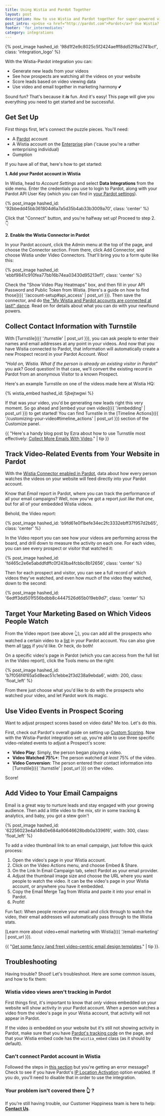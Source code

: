 ```yaml
---
title: Using Wistia and Pardot Together
layout: post
description: How to use Wistia and Pardot together for super-powered video marketing
post_intro: <p>Use <a href="http://pardot.com">Pardot</a>? Use Wistia? Want to meld them together to execute a video-driven marketing automation strategy the likes of which this world has never seen? You're in the right place, friend.</p>
footer: 'for_intermediates'
category: integrations
---
```


{% post_image hashed_id: '98d1f2e9c8025c5f2424aefff8dd52f8a2741bcf', class: 'integration_logo' %}

With the Wistia-Pardot integration you can:

- Generate new leads from your videos
- See how prospects are watching all the videos on your website
- Score leads based on video viewing data
- Use video and email together in marketing harmony 💕

Sound fun? That's because it **_is_** fun. And it's easy! This page will give you everything you need to get started and be successful.

## Get Set Up

First things first, let's connect the puzzle pieces. You'll need:

- A [Pardot](http://pardot.com) account
- A Wistia account on the [Enterprise](http://wistia.com/pricing) plan ('cause you're a rather enterprising individual)
- Gumption

If you have all of that, here's how to get started:

**1. Add your Pardot account in Wistia**

In Wistia, head to *Account Settings* and select **Data Integrations** from the side menu. Enter the credentials you use to login to Pardot, along with your Pardot API User Key (which you can find in [your Pardot settings](https://pi.pardot.com/account)).

{% post_image hashed_id: '92bbedd45bb361804d6a7a5d35b4ab33b3009a70', class: 'center' %}

Click that "Connect" button, and you're halfway set up! Proceed to step 2. 👇

**2. Enable the Wistia Connector in Pardot**

In your Pardot account, click the Admin menu at the top of the page, and choose the Connector section. From there, click Add Connector, and choose Wistia under Video Connectors. That'll bring you to a form quite like this:

{% post_image hashed_id: 'ebbf9841c910fea77bb16b74ea03430d95213ef1', class: 'center' %}

Check the "Show Video Play Heatmaps" box, and then fill in your API Password and Public Token from Wistia. [Here's a guide on how to find those]({{ '/account-setup#api_access' | post_url }}). Then save the connector, and do <a href="//fast.wistia.net/embed/iframe/0ojtk98of1?popover=true" class="wistia-popover[height=480,playerColor=78a8eb,width=640]">the "My Wistia and Pardot accounts are connected at last!" dance</a>. Read on for details about what you can do with your newfound powers.

## Collect Contact Information with Turnstile

With [Turnstile]({{ '/turnstile' | post_url }}), you can ask people to enter their names and email addresses at any point in your videos. And now that you have Wistia connected to Pardot, that information will automatically create a new Prospect record in your Pardot Account. Woo!

_"Hold on, Wistia. What if the person is already an existing visitor in Pardot"_ you ask? Good question! In that case, we'll convert the existing record in Pardot from an anonymous Visitor to a known Prospect.

Here's an example Turnstile on one of the videos made here at Wistia HQ:

{% wistia_embed hashed_id: 5jbejtwgwi %}

If that was _your_ video, you'd be generating new leads right this very moment. So go ahead and [embed your own video]({{ '/embedding' | post_url }}) to get started! You can find Turnstile in the [Timeline Actions]({{ '/customizing-your-video#timeline_actions' | post_url }}) section of the Customize panel.

{{ "Here's a handy blog post by Ezra about how to use Turnstile most effectively: <a href='http://wistia.com/blog/collect-more-emails-with-video'>Collect More Emails With Video</a>." | tip }}

## Track Video-Related Events from Your Website in Pardot

With the [Wistia Connector enabled in Pardot](#get_set_up), data about how every person watches the videos on your website will feed directly into your Pardot account.

Know that _Email_ report in Pardot, where you can track the performance of all your email campaigns? Well, now you've got a report _just like that one_, but for all of your embedded Wistia videos.

Behold, the Video report:

{% post_image hashed_id: 'b9fd61e0f1befe34ec2fc3332ebff37f957d2b65', class: 'center' %}

In the Video report you can see how your videos are performing across the board, and drill down to measure the activity on each one. For each video, you can see every prospect or visitor that watched it:

{% post_image hashed_id: 'fd465c2e6e5abddfdffc0f243ba4fcbbc8b12656', class: 'center' %}

Then for each prospect and visitor, you can see a full record of which videos they've watched, and even how _much_ of the video they watched, down to the second:

{% post_image hashed_id: '6edff3dd501f556bdbb8c4447526d65b019eb9d7', class: 'center' %}

## Target Your Marketing Based on Which Videos People Watch

From the Video report (see above 👆), you can add all the prospects who watched a certain video to a [list](http://www.pardot.com/faqs/videos/lists/) in your Pardot account. You can also give them all [tags](http://www.pardot.com/faqs/segmentation/tags/) if you'd like. Or heck, do both!

On a specific video's page in Pardot (which you can access from the full list in the Video report), click the Tools menu on the right:

{% post_image hashed_id: 'b7f056f4f65a5d8eac51c1ebbe2f3d238a9ebda6', width: 200, class: 'float_left' %}

From there just choose what you'd like to do with the prospects who watched your video, and let Pardot work its magic.

## Use Video Events in Prospect Scoring
Want to adjust prospect scores based on video data? Me too. Let's do this.

First, check out Pardot's overall guide on setting up [Custom Scoring](http://www.pardot.com/faqs/administration/custom-scoring-rules/). Now with the Wistia-Pardot integration set up, you're able to use three specific video-related events to adjust a Prospect's score:

- **Video Play**: Simply, the person began playing a video.
- **Video Watched 75%+**: The person watched _at least_ 75% of the video.
- **Video Conversion**: The person entered their contact information into [Turnstile]({{ '/turnstile' | post_url }}) on the video.

Score!

## Add Video to Your Email Campaigns

Email is a great way to nurture leads and stay engaged with your growing audience. Then add a little video to the mix, stir in some tracking & analytics, and baby, you got a stew goin'!

{% post_image hashed_id: '62256023e4a148d0e684a90646628bdb0a3396f6', width: 300, class: 'float_left' %}

To add a video thumbnail link to an email campaign, just follow this quick process:

1. Open the video's page in your Wistia account.
2. Click on the Video Actions menu, and choose Embed & Share.
3. On the Link In Email Campaign tab, select Pardot as your email provider.
4. Adjust the thumbnail image size and choose the URL where you want people to watch the video. It can be the video's page in your Wistia account, or anywhere you have it embedded.
5. Copy the Email Merge Tag from Wistia and paste it into your email in Pardot.
6. Profit!

Fun fact: When people receive your email and click through to watch the video, their email addresses will automatically pass through to the Wistia stats.

[Learn more about video+email marketing with Wistia]({{ '/email-marketing' | post_url }}).

{{ "<a href='http://wistia.com/library/using-video-in-email#templates'>Get some fancy (and free) video-centric email design templates</a>." | tip }}.

## Troubleshooting

Having trouble? Shoot! Let's troubleshoot. Here are some common issues, and how to fix them:

### Wistia video views aren't tracking in Pardot

First things first, it's important to know that _only_ videos embedded on your website will show activity in your Pardot account. When a person watches a video from the video's page in your Wistia account, that activity will not appear in Pardot.

If the video _is_ embedded on your website but it's still not showing activity in Pardot, make sure that you have [Pardot's tracking code](http://www.pardot.com/faqs/campaigns/tracking-code/) on the page, and that your Wistia embed code has the `wistia_embed` class (as it should by default).

### Can't connect Pardot account in Wistia

Followed the steps in [this section](#get_set_up) but you're getting an error message? Check to see if you have Pardot's [IP Location Activation](http://www.pardot.com/faqs/administration/ip-location-activation/) option enabled. If you do, you'll need to disable that in order to use the integration.

### Your problem isn't covered there 👆 ?

If you're still having trouble, our Customer Happiness team is here to help: **[Contact Us](http://wistia.com/support/contact)**.


<script charset="ISO-8859-1" src="//fast.wistia.com/assets/external/popover-v1.js"></script>
<script>
  wistiaJQuery(document).bind("wistia-popover", function(event, iframe) {
    iframe.wistiaApi.bind("end", function() {
      wistiaJQuery.fancybox.close();
    });
  });
</script>
